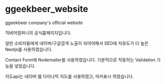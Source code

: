 # ggeekbeer_website
ggeekbeer company's official website

끽비어컴퍼니의 공식홈페이지입니다.

일반 소비자들에게 네이버/구글검색 노출이 되어야해서 SEO에 자유도가 더 높은 Nextjs를 사용하였습니다. 

Contact Form에 Nodemailer를 사용하였습니다. 기본적으로 작동하는 Validation 기능을 넣었습니다.

지도api는 네이버 웹 다이나믹 지도를 사용하였고, 마커표시 하였습니다. 
